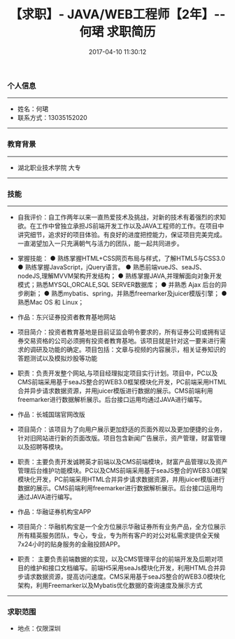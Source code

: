 ﻿---
title: 【求职】- JAVA/WEB工程师【2年】--何珺 求职简历
date: 2017-04-10 11:30:12
type: "categories"
categories: job
---

### 个人信息

---

-   姓名：何珺
-   联系方式：13035152020

---

### 教育背景

---

- 湖北职业技术学院     大专

---

### 技能

---


- 自我评价：自工作两年以来一直热爱技术及挑战，对新的技术有着强烈的求知欲。在工作中曾独立承担JS前端开发工作以及JAVA工程师的工作。在项目中讲究细节，追求好的项目体验。有良好的进度把控能力，保证项目完美完成。一直渴望加入一只充满朝气与活力的团队，能一起共同进步。
- 掌握技能：
●  熟练掌握HTML+CSS网页布局与样式，了解HTML5与CSS3.0
●  熟练掌握JavaScript，jQuery语言。
●  熟悉前端vueJS、seaJS、nodeJS,理解MVVM架构开发结构；
●  熟练掌握JAVA,并理解面向对象开发模式；熟悉MYSQL,ORCALE,SQL SERVER数据库；
●  并熟悉 Ajax 后台的异步刷新；
●  熟悉mybatis、spring，并熟悉freemarker及juicer模版引擎；
●  熟悉Mac OS 和 Linux；


- 作品：东兴证券投资者教育基地网站
- 项目简介：投资者教育基地是目前证监会明令要求的，所有证券公司或拥有证券交易资格的公司必须拥有投资者教育基地。该项目就是针对这一要来进行需求的调研及功能的确定。项目包括：文章与视频的内容展示，相关证券知识的答题测试以及模拟炒股等功能
- 职责：负责开发整个网站,与项目经理拟定项目实行计划。项目中，PC以及CMS前端采用基于seaJS整合的WEB3.0框架模块化开发，PC前端采用HTML合并异步请求数据资源，并用juicer模版进行数据的展示。CMS前端利用freemarker进行数据解析展示。后台接口运用均通过JAVA进行编写。

- 作品：长城国瑞官网改版
- 项目简介：该项目为了向用户展示更加舒适的页面外观以及更加便捷的业务，针对旧网站进行新的页面改版。项目包含新闻广告展示，资产管理，财富管理以及招聘等模块。
- 职责：主要负责开发诚聘英才前端以及CMS前端模块，财富产品管理以及资产管理后台维护功能模块。PC以及CMS前端采用基于seaJS整合的WEB3.0框架模块化开发，PC前端采用HTML合并异步请求数据资源，并用juicer模版进行数据的展示。CMS前端利用freemarker进行数据解析展示。后台接口运用均通过JAVA进行编写。

- 作品：华融证券机构宝APP
- 项目简介：华融机构宝是一个全方位展示华融证券所有业务产品，全方位展示所有精英服务团队，专心，专业，专为所有客户的对公对私需求提供全天候7x24小时的贴身服务的金融投顾APP。
- 职责： 主要负责前端数据的实现，以及CMS管理平台的前端开发及后期对项目的维护和接口文档编写。前端H5采用seaJs模块化开发，利用HTML合并异步请求数据资源，提高访问速度。CMS采用基于seaJS整合的WEB3.0模块化架构，利用Freemarker以及Mybatis优化数据的查询速度及展示方式
---

### 求职范围

-   地点：仅限深圳



